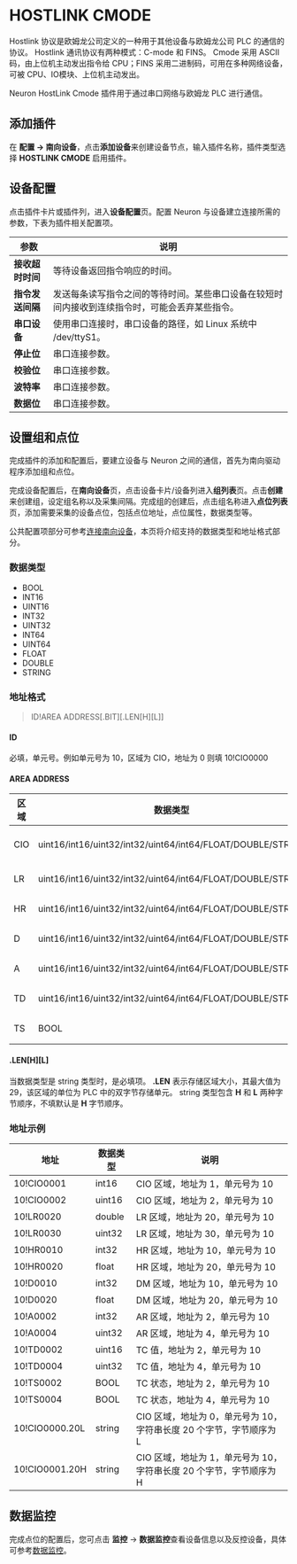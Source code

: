 # HOSTLINK CMODE

Hostlink 协议是欧姆龙公司定义的一种用于其他设备与欧姆龙公司 PLC 的通信的协议。
Hostlink 通讯协议有两种模式：C-mode 和 FINS。
Cmode 采用 ASCII 码，由上位机主动发出指令给 CPU；FINS 采用二进制码，可用在多种网络设备，可被 CPU、IO模块、上位机主动发出。

Neuron HostLink Cmode 插件用于通过串口网络与欧姆龙 PLC 进行通信。

## 添加插件

在 **配置 -> 南向设备**，点击**添加设备**来创建设备节点，输入插件名称，插件类型选择 **HOSTLINK CMODE** 启用插件。

## 设备配置

点击插件卡片或插件列，进入**设备配置**页。配置 Neuron 与设备建立连接所需的参数，下表为插件相关配置项。

| 参数                 | 说明                                                    |
| -------------------- | ------------------------------------------------------- |
| **接收超时时间** | 等待设备返回指令响应的时间。  |
| **指令发送间隔** | 发送每条读写指令之间的等待时间。某些串口设备在较短时间内接收到连续指令时，可能会丢弃某些指令。 |
| **串口设备** | 使用串口连接时，串口设备的路径，如 Linux 系统中 /dev/ttyS1。|
| **停止位** | 串口连接参数。 |
| **校验位** | 串口连接参数。 |
| **波特率** | 串口连接参数。 |
| **数据位** | 串口连接参数。 |

## 设置组和点位

完成插件的添加和配置后，要建立设备与 Neuron 之间的通信，首先为南向驱动程序添加组和点位。

完成设备配置后，在**南向设备**页，点击设备卡片/设备列进入**组列表**页。点击**创建**来创建组，设定组名称以及采集间隔。完成组的创建后，点击组名称进入**点位列表**页，添加需要采集的设备点位，包括点位地址，点位属性，数据类型等。

公共配置项部分可参考[连接南向设备](../south-devices.md)，本页将介绍支持的数据类型和地址格式部分。

### 数据类型

* BOOL
* INT16
* UINT16
* INT32
* UINT32
* INT64
* UINT64
* FLOAT
* DOUBLE
* STRING

### 地址格式

> ID!AREA ADDRESS\[.BIT]\[.LEN\[H]\[L]]

#### ID

必填，单元号。例如单元号为 10，区域为 CIO，地址为 0 则填 10!CIO0000

#### AREA ADDRESS

| 区域 | 数据类型                                      | 属性     | 备注        |
| ---- | ------------------------------------------- | ------- | ---------- |
| CIO  | uint16/int16/uint32/int32/uint64/int64/FLOAT/DOUBLE/STRING  | 读/写    | IR/SR CIO 区 |
| LR   | uint16/int16/uint32/int32/uint64/int64/FLOAT/DOUBLE/STRING  | 读/写    | LR 区        |
| HR   | uint16/int16/uint32/int32/uint64/int64/FLOAT/DOUBLE/STRING  | 读/写    | HR 区        |
| D    | uint16/int16/uint32/int32/uint64/int64/FLOAT/DOUBLE/STRING  | 读/写    | DM 区        |
| A    | uint16/int16/uint32/int32/uint64/int64/FLOAT/DOUBLE/STRING  | 读/写    | AR 区        |
| TD   | uint16/int16/uint32/int32/uint64/int64/FLOAT/DOUBLE/STRING  | 读/写    | TC 值        |
| TS   | BOOL                                                        | 读/写    | TC 状态      |

#### .LEN\[H]\[L]

当数据类型是 string 类型时，是必填项。
**.LEN** 表示存储区域大小，其最大值为 29，该区域的单位为 PLC 中的双字节存储单元。
string 类型包含 **H** 和 **L** 两种字节顺序，不填默认是 **H** 字节顺序。

### 地址示例

| 地址       | 数据类型  | 说明 |
| --------- | -------- | -------- |
| 10!CIO0001        | int16   | CIO 区域，地址为 1，单元号为 10      |
| 10!CIO0002        | uint16  | CIO 区域，地址为 2，单元号为 10      |
| 10!LR0020         | double  | LR 区域，地址为 20，单元号为 10      |
| 10!LR0030         | uint32  | LR 区域，地址为 30，单元号为 10      |
| 10!HR0010         | int32   | HR 区域，地址为 10，单元号为 10      |
| 10!HR0020         | float   | HR 区域，地址为 20，单元号为 10      |
| 10!D0010          | int32   | DM 区域，地址为 10，单元号为 10      |
| 10!D0020          | float   | DM 区域，地址为 20，单元号为 10      |
| 10!A0002          | int32   | AR 区域，地址为 2，单元号为 10       |
| 10!A0004          | uint32  | AR 区域，地址为 4，单元号为 10       |
| 10!TD0002         | uint16  | TC 值，地址为 2，单元号为 10         |
| 10!TD0004         | uint32  | TC 值，地址为 4，单元号为 10         |
| 10!TS0002         | BOOL    | TC 状态，地址为 2，单元号为 10       |
| 10!TS0004         | BOOL    | TC 状态，地址为 4，单元号为 10       |
| 10!CIO0000.20L    | string  | CIO 区域，地址为 0，单元号为 10，字符串长度 20 个字节，字节顺序为 L      |
| 10!CIO0001.20H    | string  | CIO 区域，地址为 1，单元号为 10，字符串长度 20 个字节，字节顺序为 H      |

## 数据监控

完成点位的配置后，您可点击 **监控** -> **数据监控**查看设备信息以及反控设备，具体可参考[数据监控](../../../admin/monitoring.md)。